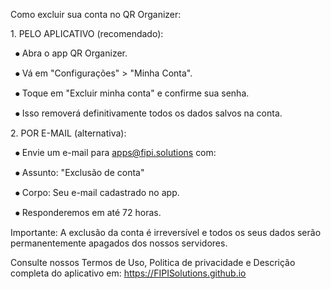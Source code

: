Como excluir sua conta no QR Organizer:





1\. PELO APLICATIVO (recomendado):

&nbsp;   ⦁ Abra o app QR Organizer.

&nbsp;   ⦁ Vá em "Configurações" > "Minha Conta".

&nbsp;   ⦁ Toque em "Excluir minha conta" e confirme sua senha.

&nbsp;   ⦁ Isso removerá definitivamente todos os dados salvos na conta.



2\. POR E-MAIL (alternativa):

&nbsp;   ⦁ Envie um e-mail para apps@fipi.solutions com:

&nbsp;     ⦁ Assunto: "Exclusão de conta"

&nbsp;     ⦁ 	Corpo: Seu e-mail cadastrado no app.

&nbsp;   ⦁ Responderemos em até 72 horas.





Importante: A exclusão da conta é irreversível e todos os seus dados serão permanentemente apagados dos nossos servidores.







Consulte nossos Termos de Uso, Politica de privacidade e Descrição completa do aplicativo em: https://FIPISolutions.github.io

